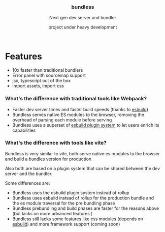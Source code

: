 <div align='center'>
    <br/>
    <br/>
    <h3>bundless</h3>
    <p>Next gen dev server and bundler</p>
    <p>project under heavy development</p>
    <br/>
</div>

# Features

-   10x faster than traditional bundlers
-   Error panel with sourcemap support
-   jsx, typescript out of the box
-   import assets, import css

### What's the difference with traditional tools like Webpack?

-   Faster dev server times and faster build speeds (thanks to [esbuild](https://esbuild.github.io))
-   Bundless serves native ES modules to the browser, removing the overhead of parsing each module before serving
-   Bundless uses a superset of [esbuild plugin system](https://esbuild.github.io/plugins/) to let users enrich its capabilities

### What's the difference with tools like vite?

Bundless is very similar to vite, both serve native es modules to the browser and build a bundles version for production.

Also both are based on a plugin system that can be shared between the dev server and the bundler.

Some differences are:

-   Bundless uses the esbuild plugin system instead of rollup
-   Bundless uses esbuild instead of rollup for the production bundle and the es module traversal for the pre bundling phase
-   Bundless prebundling and build phases are faster for the reasons above (but lacks on more advanced features )
-   Bundless still lacks some features like css modules (depends on [esbuild](https://github.com/evanw/esbuild/issues/20)) and more framework support (coming soon)
